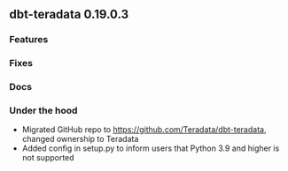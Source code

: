 ## dbt-teradata 0.19.0.3

### Features

### Fixes

### Docs

### Under the hood
* Migrated GitHub repo to https://github.com/Teradata/dbt-teradata, changed ownership to Teradata
* Added config in setup.py to inform users that Python 3.9 and higher is not supported
